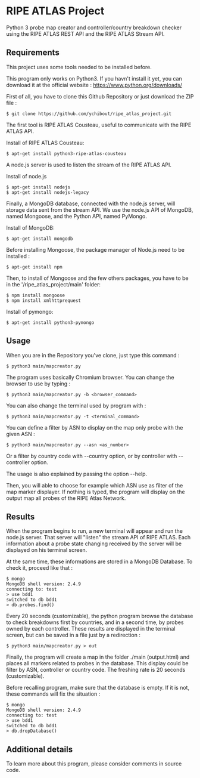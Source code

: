 RIPE ATLAS Project
===================

Python 3 probe map creator and controller/country breakdown checker using the RIPE ATLAS REST API and the RIPE ATLAS Stream API.


Requirements
----------

This project uses some tools needed to be installed before.

This program only works on Python3. If you havn't install it yet, you can download it at the official website : https://www.python.org/downloads/

First of all, you have to clone this Github Repository or just download the ZIP file : 

```
$ git clone https://github.com/ychibout/ripe_atlas_project.git
```
 
The first tool is RIPE ATLAS Cousteau, useful to communicate with the RIPE ATLAS API.

Install of RIPE ATLAS Cousteau:

```
$ apt-get install python3-ripe-atlas-cousteau
```

A node.js server is used to listen the stream of the RIPE ATLAS API.

Install of node.js

```
$ apt-get install nodejs
$ apt-get install nodejs-legacy
```

Finally, a MongoDB database, connected with the node.js server, will storage data sent from the stream API. We use the node.js API of MongoDB, named Mongoose, and the Python API, named PyMongo. 

Install of MongoDB:

```
$ apt-get install mongodb
```

Before installing Mongoose, the package manager of Node.js need to be installed :

```
$ apt-get install npm
```

Then, to install of Mongoose and the few others packages, you have to be in the '/ripe_atlas_project/main' folder:

```
$ npm install mongoose
$ npm install xmlhttprequest
```

Install of pymongo:

```
$ apt-get install python3-pymongo
```


Usage
----------

When you are in the Repository you've clone, just type this command :

```
$ python3 main/mapcreator.py
```

The program uses basically Chromium browser. You can change the browser to use by typing :

```
$ python3 main/mapcreator.py -b <browser_command>
```

You can also change the terminal used by program with :

```
$ python3 main/mapcreator.py -t <terminal_command>
```

You can define a filter by ASN to display on the map only probe with the given ASN :

```
$ python3 main/mapcreator.py --asn <as_number>
```

Or a filter by country code with --country option, or by controller with --controller option.

The usage is also explained by passing the option --help. 


Then, you will able to choose for example which ASN use as filter of the map marker displayer. If nothing is typed, the program will display on the output map all probes of the RIPE Atlas Network.


Results
----------

When the program begins to run, a new terminal will appear and run the node.js server. That server will "listen" the stream API of RIPE ATLAS. Each information about a probe state changing received by the server will be displayed on his terminal screen. 

At the same time, these informations are stored in a MongoDB Database. To check it, proceed like that :

```
$ mongo
MongoDB shell version: 2.4.9
connecting to: test
> use bdd1
switched to db bdd1
> db.probes.find()
```

Every 20 seconds (customizable), the python program browse the database to check breakdowns first by countries, and in a second time, by probes owned by each controller. These results are displayed in the terminal screen, but can be saved in a file just by a redirection :

```
$ python3 main/mapcreator.py > out
```

Finally, the program will create a map in the folder ./main (output.html) and places all markers related to probes in the database. This display could be filter by ASN, controller or country code. The freshing rate is 20 seconds (customizable).

Before recalling program, make sure that the database is empty. If it is not, these commands will fix the situation :

```
$ mongo
MongoDB shell version: 2.4.9
connecting to: test
> use bdd1
switched to db bdd1
> db.dropDatabase()
```

Additional details
----------

To learn more about this program, please consider comments in source code.

